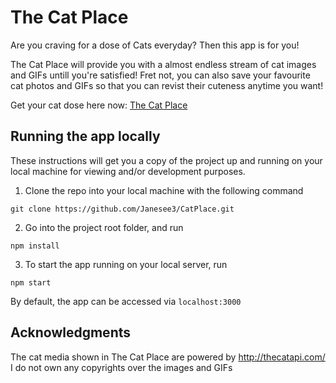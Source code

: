 # The Cat Place

Are you craving for a dose of Cats everyday? Then this app is for you!

The Cat Place will provide you with a almost endless stream of cat images and GIFs untill you're satisfied! Fret not, you can also save your favourite cat photos and GIFs so that you can revist their cuteness anytime you want!

Get your cat dose here now:
[The Cat Place](https://thecatplace.netlify.com/ "The Cat Place")

## Running the app locally

These instructions will get you a copy of the project up and running on your local machine for viewing and/or development purposes.

1. Clone the repo into your local machine with the following command
```
git clone https://github.com/Janesee3/CatPlace.git
```

2. Go into the project root folder, and run
```
npm install
```

3. To start the app running on your local server, run
```
npm start
```
By default, the app can be accessed via ```localhost:3000```

## Acknowledgments

The cat media shown in The Cat Place are powered by <http://thecatapi.com/>
I do not own any copyrights over the images and GIFs
